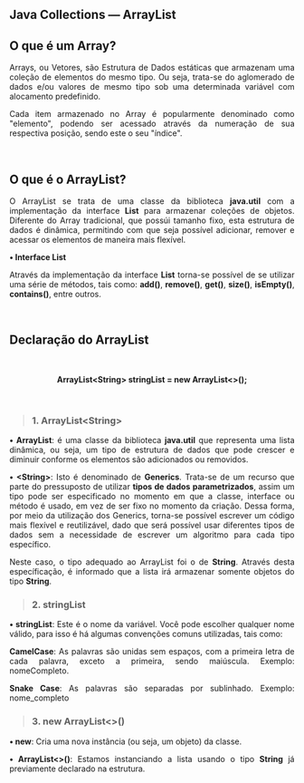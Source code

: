 ## Java Collections — ArrayList

## O que é um Array?

<p align="justify">
    Arrays, ou Vetores, são Estrutura de Dados estáticas que armazenam uma coleção de elementos do mesmo tipo. Ou seja, trata-se do aglomerado de dados e/ou valores de mesmo tipo sob uma determinada variável com alocamento predefinido.  
</p>

<p align="justify">
    Cada item armazenado no Array é popularmente denominado como "elemento", podendo ser acessado através da numeração de sua respectiva posição, sendo este o seu "índice".
</p>

<br>

## O que é o ArrayList?

<p align="justify">
    O ArrayList se trata de uma classe da biblioteca <b>java.util</b> com a implementação da interface <b>List</b> para armazenar coleções de objetos. Diferente do Array tradicional, que possúi tamanho fixo, esta estrutura de dados é dinâmica, permitindo com que seja possível adicionar, remover e acessar os elementos de maneira mais flexível. 
</p>

**• Interface List**

<p align="justify">
    Através da implementação da interface <b>List</b> torna-se possível de se utilizar uma série de métodos, tais como: <b>add()</b>, <b>remove()</b>, <b>get()</b>, <b>size()</b>, <b>isEmpty()</b>, <b>contains()</b>, entre outros.
</p>

<br>

## Declaração do ArrayList

<br>
<p align="center">
    <b>ArrayList&lt;String&gt; stringList = new ArrayList<>();</b>
</p>
<br>

> <h3>1. ArrayList&lt;String&gt;</h3>

<p align="justify">
    <b>• ArrayList</b>: é uma classe da biblioteca <b>java.util</b> que representa uma lista dinâmica, ou seja, um tipo de estrutura de dados que pode crescer e diminuir conforme os elementos são adicionados ou removidos.
</p>

<p align="justify">
    <b>• &lt;String&gt;</b>: Isto é denominado de <b>Generics</b>. Trata-se de um recurso que parte do pressuposto de utilizar <b>tipos de dados parametrizados</b>, assim um tipo pode ser especificado no momento em que a classe, interface ou método é usado, em vez de ser fixo no momento da criação. Dessa forma, por meio da utilização dos Generics, torna-se possível escrever um código mais flexível e reutilizável, dado que será possível usar diferentes tipos de dados sem a necessidade de escrever um algoritmo para cada tipo específico.
</p>

<p align="justify">
    Neste caso, o tipo adequado ao ArrayList foi o de <b>String</b>. Através desta específicação, é informado que a lista irá armazenar somente objetos do tipo <b>String</b>.
</p>

> <h3>2. stringList</h3>

<p align="justify">
    <b>• stringList</b>: Este é o nome da variável. Você pode escolher qualquer nome válido, para isso é há algumas convenções comuns utilizadas, tais como:
</p>

<p align="justify">
    <b>CamelCase</b>: As palavras são unidas sem espaços, com a primeira letra de cada palavra, exceto a primeira, sendo maiúscula. Exemplo: nomeCompleto.
</p>

<p align="justify">
    <b>Snake Case</b>: As palavras são separadas por sublinhado. Exemplo: nome_completo
</p>

> <h3>3. new ArrayList<>()</h3>

<p align="justify">
    <b>• new</b>: Cria uma nova instância (ou seja, um objeto) da classe.
</p>

<p align="justify">
    <b>• ArrayList<>()</b>: Estamos instanciando a lista usando o tipo <b>String</b> já previamente declarado na estrutura.
</p>